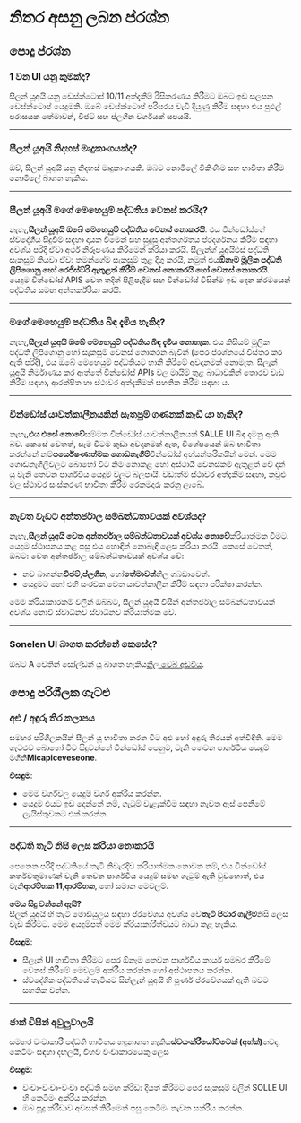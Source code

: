 # **නිතර අසනු ලබන ප්රශ්න**

## **පොදු ප්රශ්න**

### **1 වන UI යනු කුමක්ද?**

සීලන් යූඅයි යනු ඩෙස්ක්ටොප් 10/11 අත්දැකීම් රිසිකරණය කිරීමට ඔබට ඉඩ සලසන ඩෙස්ක්ටොප් යෙදුමකි. ඔබේ
ඩෙස්ක්ටොප් පරිසරය වැඩි දියුණු කිරීම සඳහා එය පුළුල් පරාසයක තේමාවන්, විජට් සහ ප්ලගීන වර්ගයක් සපයයි.

---

### **සීලන් යූඅයි නිදහස් මෘදුකාංගයක්ද?**

ඔව්, සීලන් යූඅයි යනු නිදහස් මෘදුකාංගයකි. ඔබට නොමිලේ විකිණීම සහ භාවිතා කිරීම නොමිලේ බාගත හැකිය.

---

### **සීලන් යූඅයි මගේ මෙහෙයුම් පද්ධතිය වෙනස් කරයිද?**

නැහැ,**සීලන් යූඅයි ඔබේ මෙහෙයුම් පද්ධතිය වෙනස් නොකරයි**. එය වින්ඩෝස්ගේ ස්වදේශීය සිදුවීම් සඳහා දායක
වීමෙන් සහ සුදුසු අන්තර්ගතය ප්රදර්ශනය කිරීම සඳහා අවශ්ය පරිදි ඒවා අර්ථ නිරූපණය කිරීමෙන් ක්රියා කරයි. සීලැන්ග්
යූඅයිඑස් පද්ධති සැකසුම් කියවා ඒවා තමන්ගේම සැකසුම් තුළ දිගු කරයි, නමුත් එය**ඕනෑම මූලික පද්ධති ලිපිගොනු හෝ
රෙජිස්ට්රි ඇතුළත් කිරීම් වෙනස් නොකරයි හෝ වෙනස් නොකරයි**. යෙදුම වින්ඩෝස් APIS වෙත තදින් පිළිපැදීම සහ
වින්ඩෝස් විසින්ම ඉඩ දෙන ක්රමයෙන් පද්ධතිය සමඟ අන්තර්ක්රියා කරයි.

---

### **මගේ මෙහෙයුම් පද්ධතිය බිඳ දැමිය හැකිද?**

නැහැ,**සීලැන් යූඅයි ඔබේ මෙහෙයුම් පද්ධතිය බිඳ දැමිය නොහැක**. එය කිසියම් මූලික පද්ධති ලිපිගොනු හෝ
සැකසුම් වෙනස් නොකරන බැවින් (පෙර ප්රශ්නයේ විස්තර කර ඇති පරිදි), එය ඔබේ මෙහෙයුම් පද්ධතියට හානි කිරීමේ
අවදානමක් නොමැත. සීලැන් යූඅයි නිර්මාණය කර ඇත්තේ වින්ඩෝස් APIs වල මායිම් තුළ බාධාවකින් තොරව වැඩ කිරීම
සඳහා, ආරක්ෂිත හා ස්ථාවර අත්දැකීමක් සහතික කිරීම සඳහා ය.

---

### **වින්ඩෝස් යාවත්කාලීනයකින් සැතපුම් ගණනක් කැඩී යා හැකිද?**

නැහැ,**එය එසේ නොවේ**සම්මත වින්ඩෝස් යාවත්කාලීනයක් SALLE UI බිඳ දමනු ඇති බව. කෙසේ වෙතත්, සෑම
විටම කුඩා අවදානමක් ඇත, විශේෂයෙන් ඔබ භාවිතා කරන්නේ නම්**පර්යේෂණාත්මක ගොඩනැගීම්**වින්ඩෝස් අභ්යන්තරිකයින්
මෙන්. මෙම ගොඩනැගිලිවලට බොහෝ විට නිම නොකළ හෝ අස්ථායී වෙනස්කම් ඇතුළත් වේ දන් යූ වැනි තෙවන පාර්ශවීය
යෙදුම් වලට බලපායි. වඩාත්ම ස්ථාවර අත්දැකීම සඳහා, කවුළු වල ස්ථාවර සංස්කරණ භාවිතා කිරීම රෙකමදාරු කරනු ලැබේ.

---

### **නැවත වැඩට අන්තර්ජාල සම්බන්ධතාවයක් අවශ්යද?**

නැහැ,**සීලන් යූඅයි වෙත අන්තර්ජාල සම්බන්ධතාවයක් අවශ්ය නොවේ**ක්රියාත්මක වීමට. යෙදුම ස්ථාපනය කළ පසු එය
හොඳින් නොබැඳි ලෙස ක්රියා කරයි. කෙසේ වෙතත්, ඔබට: වෙත අන්තර්ජාල සම්බන්ධතාවයක් අවශ්ය වේ:

- නව බාගන්න**විජට්**,**ප්ලගීන**, හෝ**තේමාවන්**නිල ගබඩාවෙන්.
- යෙදුමට හෝ එහි සංරචක වෙත යාවත්කාලීන කිරීම් සඳහා පරීක්ෂා කරන්න.

මෙම ක්රියාකාරකම් වලින් ඔබ්බට, සීලන් යූඅයි විසින් අන්තර්ජාල සම්බන්ධතාවයක් අවශ්ය නොවී ස්වාධීනව ස්වාධීනව ක්රියාත්මක
වේ.

---

### **Sonelen UI බාගත කරන්නේ කෙසේද?**

ඔබට A වෙතින් සෝල්ඩන් යූ බාගත හැකිය[නිල වෙබ් අඩවිය](https://seelen.io).

## **පොදු පරිශීලක ගැටළු**

### **අළු / අඳුරු තිර කලාපය**

සමහර පරිශීලකයින් සීලන් යූ භාවිතා කරන විට අළු හෝ අඳුරු තිරයක් අත්විඳිති. මෙම ගැටළුව බොහෝ විට සිදුවන්නේ
වින්ඩෝස් පෙනුම, වැනි තෙවන පාර්ශවීය යෙදුම් මගිනි**Micapiceveseone**.

**විසඳුම**:

- මෙම වර්ගවල යෙදුම් වර්ග අක්රීය කරන්න.
- යෙදුම එයට ඉඩ දෙන්නේ නම්, ගැටුම් වැළැක්වීම සඳහා නැවත ඇස් පෙනීමේ ලැයිස්තුවකට එක් කරන්න.

---

### **පද්ධති තැටි නිසි ලෙස ක්රියා නොකරයි**

පෙනෙන පරිදි පද්ධතියේ තැටි නිවැරදිව ක්රියාත්මක නොවන නම්, එය වින්ඩෝස් කර්තවතුමාණන් වැනි තෙවන පාර්ශවීය
යෙදුම් සමඟ ගැටුම් ඇති වුවහොත්, එය වැනි**ආරම්භක 11**,**ආරම්භක**, හෝ සමාන මෙවලම්.

**මෙය සිදු වන්නේ ඇයි?**\
සීලන් යූඅයි හි තැටි මොඩියුලය සඳහා ප්රවේශය අවශ්ය වේ**තැටි පිටාර ගැලීම**නිසි ලෙස වැඩ කිරීමට. මෙම
අයදුම්පත් මෙම ක්රියාකාරීත්වයට බාධා කළ හැකිය.

**විසඳුම**:

- සීලෑන් UI භාවිතා කිරීමට පෙර ඕනෑම තෙවන පාර්ශවීය කාර්ය සමබර කිරීමේ වෙනස් කිරීමේ මෙවලම් අක්රීය කරන්න
  හෝ අස්ථාපනය කරන්න.
- ස්වදේශික පද්ධතියේ තැටියට සින්ලැන් යූඅයි හි පූර්ණ ප්රවේශයක් ඇති බවට සහතික වන්න.

---

### **ජාක් විසින් අවුලුවාලයි**

සමහර වංචාකාරී පද්ධති භාවිතය හඳුනාගත හැකිය**ස්වයංක්රීයෝට්ටෙක් (අහ්ක්)**&#xDAD;වද, කෙටිමං සඳහා දඟලයි,
විභව වංචාකාරයෙකු ලෙස

**විසඳුම**:

- වංචා-වංචා-වංචා පද්ධති සමඟ ක්රීඩා දියත් කිරීමට පෙර සැකසුම් වලින් SOLLE UI හි කෙටිමං අක්රීය කරන්න.
- ඔබ සූදු ක්රීඩාව අවසන් කිරීමෙන් පසු කෙටිමං නැවත සක්රීය කරන්න.
